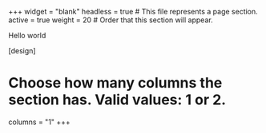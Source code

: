 +++
widget = "blank"
headless = true  # This file represents a page section.
active = true
weight = 20  # Order that this section will appear.

Hello world

[design]
  # Choose how many columns the section has. Valid values: 1 or 2.
  columns = "1"
+++
